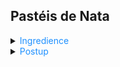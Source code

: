 ﻿## Pastéis de Nata

<details>
<summary><span style="color:#1E90FF;">Ingredience</span></summary>

- <span style="color:#228B22;">500 g</span> listového těsta
- <span style="color:#228B22;">100 ml</span> mléka
- <span style="color:#228B22;">200 ml</span> smetany na vaření
- <span style="color:#228B22;">5</span> žloutků
- <span style="color:#228B22;">3 lžíce</span> krystalového cukru
- <span style="color:#228B22;">2 lžíce</span> hladké mouky
- Kůra z <span style="color:#228B22;">1 citronu</span>
- Mletá skořice

</details>

<details>
<summary><span style="color:#1E90FF;">Postup</span></summary>

1. Rozválejte listové těsto a z delší strany ho zarolujte.
2. Nakrájejte na kousky a z každého kousku vytvarujte dlaní košíček.
3. V hrnci smíchejte mléko, smetanu, žloutky, cukr, mouku, citronovou kůru a skořici.
4. Zahřívejte za stálého míchání, dokud směs nezhoustne na pudink.
5. Naplňte košíčky připravenou směsí. Naskládejte je na plech s pečicím papírem a pečte při 220 °C asi 15 minut.

</details>